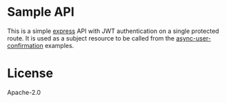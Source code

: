 # Sample API

This is a simple [express](https://expressjs.com) API with JWT authentication on a single protected route. It is used as a subject resource to be called from the [async-user-confirmation](../) examples.

# License

Apache-2.0
